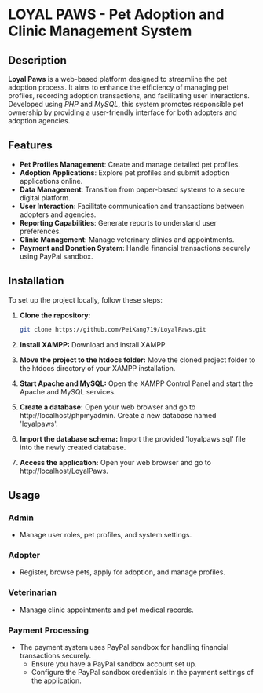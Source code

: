 # LOYAL PAWS - Pet Adoption and Clinic Management System

## Description

**Loyal Paws** is a web-based platform designed to streamline the pet adoption process. It aims to enhance the efficiency of managing pet profiles, recording adoption transactions, and facilitating user interactions. Developed using *PHP* and *MySQL*, this system promotes responsible pet ownership by providing a user-friendly interface for both adopters and adoption agencies.

## Features

- **Pet Profiles Management**: Create and manage detailed pet profiles.
- **Adoption Applications**: Explore pet profiles and submit adoption applications online.
- **Data Management**: Transition from paper-based systems to a secure digital platform.
- **User Interaction**: Facilitate communication and transactions between adopters and agencies.
- **Reporting Capabilities**: Generate reports to understand user preferences.
- **Clinic Management**: Manage veterinary clinics and appointments.
- **Payment and Donation System**: Handle financial transactions securely using PayPal sandbox.

## Installation

To set up the project locally, follow these steps:

1. **Clone the repository:**
   ```bash
   git clone https://github.com/PeiKang719/LoyalPaws.git

2. **Install XAMPP:**
   Download and install XAMPP.

3. **Move the project to the htdocs folder:**
   Move the cloned project folder to the htdocs directory of your XAMPP installation.

4. **Start Apache and MySQL:**
   Open the XAMPP Control Panel and start the Apache and MySQL services.

5. **Create a database:**
   Open your web browser and go to http://localhost/phpmyadmin.
   Create a new database named 'loyalpaws'.

6. **Import the database schema:**
   Import the provided 'loyalpaws.sql' file into the newly created database.

7. **Access the application:**
   Open your web browser and go to http://localhost/LoyalPaws.

## Usage

### Admin
- Manage user roles, pet profiles, and system settings. <br />

### Adopter
- Register, browse pets, apply for adoption, and manage profiles. <br />

### Veterinarian
- Manage clinic appointments and pet medical records. <br />

### Payment Processing
- The payment system uses PayPal sandbox for handling financial transactions securely.
   - Ensure you have a PayPal sandbox account set up.
   - Configure the PayPal sandbox credentials in the payment settings of the application.




   





   







